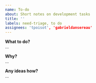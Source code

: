 ```yaml
---
name: To-do
about: Short notes on development tasks
title: ''
labels: need-triage, to do
assignees: 'tpoisot', 'gabrieldansereau'
---
```


**What to do?**   
...

**Why?**   
...

**Any ideas how?**   
...
